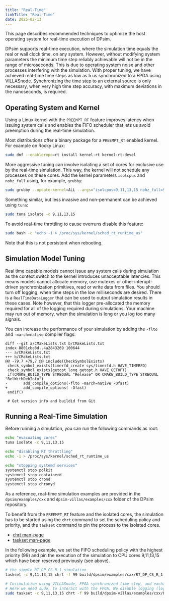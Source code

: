 ```yaml
---
title: "Real-Time"
linkTitle: "Real-Time"
date: 2025-02-13
---
```


This page describes recommended techniques to optimize the host operating system for real-time execution of DPsim.

DPsim supports real-time execution, where the simulation time equals the real or wall clock time, on any system.
However, without modifying system parameters the minimum time step reliably achievable will not be in the range of microseconds.
This is due to operating system noise and other processes interfering with the simulation.
With proper tuning, we have achieved real-time time steps as low as 5 us synchronized to a FPGA using VILLASnode.
Synchronizing the time step to an external source is only necessary, when very high time step accuracy, with maximum deviations in the nanoseconds, is required.


## Operating System and Kernel

Using a Linux kernel with the `PREEMPT_RT` feature improves latency when issuing system calls and enables the FIFO scheduler that lets us avoid preemption during the real-time simulation.

Most distributions offer a binary package for a `PREEMPT_RT` enabled kernel. For example on Rocky Linux:
```bash
sudo dnf --enablerepo=rt install kernel-rt kernel-rt-devel
```

More aggressive tuning can involve isolating a set of cores for exclusive use by the real-time simulation.
This way, the kernel will not schedule any processes on these cores.
Add the kernel parameters `isolcpus` and `nohz_full` using, for example, `grubby`:
```bash
sudo grubby --update-kernel=ALL --args="isolcpus=9,11,13,15 nohz_full=9,11,13,15"
```

Something similar, but less invasive and non-permanent can be achieved using `tuna`:
```bash
sudo tuna isolate -c 9,11,13,15
```

To avoid real-time throttling to cause overruns disable this feature:
```bash
sudo bash -c "echo -1 > /proc/sys/kernel/sched_rt_runtime_us"
```
Note that this is not persistent when rebooting.

## Simulation Model Tuning

Real time capable models cannot issue any system calls during simulation as the context switch to the kernel introduces unacceptable latencies.
This means models cannot allocate memory, use mutexes or other interupt-driven synchronization primitives, read or write data from files.
You should turn off logging, when time steps in the low milliseconds are desired.
There is a `RealTimeDataLogger` that can be used to output simulation results in these cases.
Note however, that this logger pre-allocated the memory required for all of the logging required during simulations.
Your machine may run out of memory, when the simulation is long or you log too many signals.

You can increase the performance of your simulation by adding the `-flto` and  `-march=native` compiler flags:
```
diff --git a/CMakeLists.txt b/CMakeLists.txt
index 8801cbe8d..4a2843269 100644
--- a/CMakeLists.txt
+++ b/CMakeLists.txt
@@ -79,7 +79,7 @@ include(CheckSymbolExists)
 check_symbol_exists(timerfd_create sys/timerfd.h HAVE_TIMERFD)
 check_symbol_exists(getopt_long getopt.h HAVE_GETOPT)
 if(CMAKE_BUILD_TYPE STREQUAL "Release" OR CMAKE_BUILD_TYPE STREQUAL "RelWithDebInfo")
-       add_compile_options(-flto -march=native -Ofast)
+       add_compile_options( -Ofast)
 endif()

 # Get version info and buildid from Git
```

## Running a Real-Time Simulation

Before running a simulation, you can run the following commands as root:
```bash
echo "evacuating cores"
tuna isolate -c 9,11,13,15

echo "disabling RT throttling"
echo -1 > /proc/sys/kernel/sched_rt_runtime_us

echo "stopping systemd services"
systemctl stop polkit
systemctl stop containerd
systemctl stop crond
systemctl stop chronyd
```

As a reference, real-time simulation examples are provided in the `dpsim/examples/cxx` and `dpsim-villas/examples/cxx` folder of the DPsim repository.

To benefit from the `PREEMPT_RT` feature and the isolated cores, the simulation has to be started using the `chrt` command to set the scheduling policy and priority, and the `taskset` command to pin the process to the isolated cores.
- [chrt man-page](http://man7.org/linux/man-pages/man1/chrt.1.html)
- [taskset man-page](http://man7.org/linux/man-pages/man1/taskset.1.html)

In the following example, we set the FIFO scheduling policy with the highest priority (99) and pin the execution of the simulation to CPU cores 9,11,13,15 which have been reserved previously (see above).

```bash
# the simple RT_DP_CS_R_1 simulation
taskset -c 9,11,13,15 chrt -f 99 build/dpsim/examples/cxx/RT_DP_CS_R_1

# Cosimulation using VILLASnode, FPGA synchronized time step, and exchanging data via Aurora interface.
# Here we need sudo, to interact with the FPGA. We disable logging (log=false) and set the time step to 50 us (-t 0.00005).
sudo taskset -c 9,11,13,15 chrt -f 99 build/dpsim-villas/examples/cxx/FpgaCosim3PhInfiniteBus -o log=false -t 0.00005 -d 10
```
